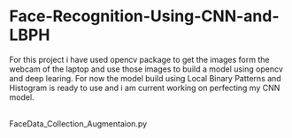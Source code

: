 # Face-Recognition-Using-CNN-and-LBPH

For this project i have used opencv package to get the images form the webcam of the laptop and use those images to build a model using opencv and deep learing. For now the model build using Local Binary Patterns and Histogram is ready to use and i am current working on perfecting my CNN model.<br></br>

FaceData_Collection_Augmentaion.py
